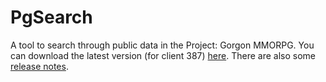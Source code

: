 # PgSearch

A tool to search through public data in the Project: Gorgon MMORPG. You can download the latest version (for client 387) [here](https://github.com/dlebansais/PgSearch-Disclosed/releases/download/v1.1.387.587/PgSearch.exe).
There are also some [release notes](https://github.com/dlebansais/PgSearch-Disclosed/blob/master/ReleaseNotes.md).
